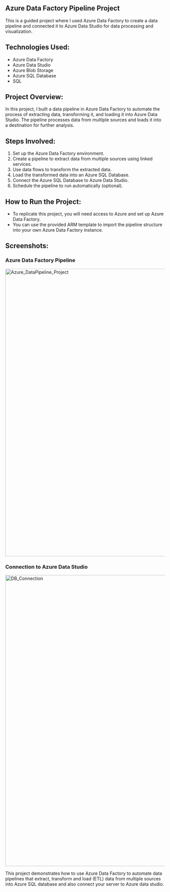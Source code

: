 ## Azure Data Factory Pipeline Project

This is a guided project where I used Azure Data Factory to create a data pipeline and connected it to Azure Data Studio for data processing and visualization.

## Technologies Used:
- Azure Data Factory
- Azure Data Studio
- Azure Blob Storage
- Azure SQL Database
- SQL


## Project Overview:
In this project, I built a data pipeline in Azure Data Factory to automate the process of extracting data, transforming it, and loading it into Azure Data Studio. The pipeline processes data from multiple sources and loads it into a destination for further analysis.

## Steps Involved:
1. Set up the Azure Data Factory environment.
2. Create a pipeline to extract data from multiple sources using linked services.
3. Use data flows to transform the extracted data.
4. Load the transformed data into an Azure SQL Database.
5. Connect the Azure SQL Database to Azure Data Studio.
6. Schedule the pipeline to run automatically (optional).

## How to Run the Project:
- To replicate this project, you will need access to Azure and set up Azure Data Factory.
- You can use the provided ARM template to import the pipeline structure into your own Azure Data Factory instance.

## Screenshots:

### Azure Data Factory Pipeline
<img width="908" alt="Azure_DataPipeline_Project" src="https://github.com/user-attachments/assets/2a7e924b-0db4-455e-a996-579dafb9f83d">

### Connection to Azure Data Studio
<img width="919" alt="DB_Connection" src="https://github.com/user-attachments/assets/a52067f2-db5f-43f3-bd85-d6adb16853f4">



This project demonstrates how to use Azure Data Factory to automate data pipelines that extract, transform and load (ETL) data from multiple sources into Azure SQL database and also connect your server to Azure data studio.
